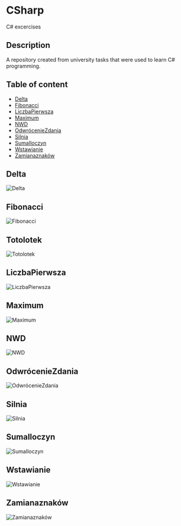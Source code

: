 # CSharp
C# excercises
## Description 
A repository created from university tasks that were used to learn C# programming.
## Table of content
* [Delta](#delta)
* [Fibonacci](#fibonacci)
* [LiczbaPierwsza](#liczbapierwsza)
* [Maximum](#maximum)
* [NWD](#nwd)
* [OdwrócenieZdania](#odwróceniezdania)
* [Silnia](#silnia)
* [SumaIloczyn](#sumailoczyn)
* [Wstawianie](#wstawianie)
* [Zamianaznaków](#zamianaznaków)

## Delta
![Delta](https://github.com/PatrykPawlowicz/CSharp/blob/master/C%23/Delta.png?raw=true)
## Fibonacci
![Fibonacci](https://github.com/PatrykPawlowicz/CSharp/blob/master/C%23/Fibonacci.png)
## Totolotek
![Totolotek](https://github.com/PatrykPawlowicz/CSharp/blob/master/C%23/Totolotek.png)
## LiczbaPierwsza
![LiczbaPierwsza]()
## Maximum
![Maximum](https://github.com/PatrykPawlowicz/CSharp/blob/master/C%23/Maximum.png)
## NWD
![NWD](https://github.com/PatrykPawlowicz/CSharp/blob/master/C%23/NWD.png)
## OdwrócenieZdania
![OdwrócenieZdania](https://github.com/PatrykPawlowicz/CSharp/blob/master/C%23/Odwr%C3%B3cenieZdania.png)
## Silnia
![Silnia](https://github.com/PatrykPawlowicz/CSharp/blob/master/C%23/Silnia.png)
## SumaIloczyn
![SumaIloczyn](https://github.com/PatrykPawlowicz/CSharp/blob/master/C%23/SumaIloczyn.png)
## Wstawianie
![Wstawianie](https://github.com/PatrykPawlowicz/CSharp/blob/master/C%23/Wstawianie.png)
## Zamianaznaków
![Zamianaznaków](https://github.com/PatrykPawlowicz/CSharp/blob/master/C%23/Zamianaznak%C3%B3w.png)
